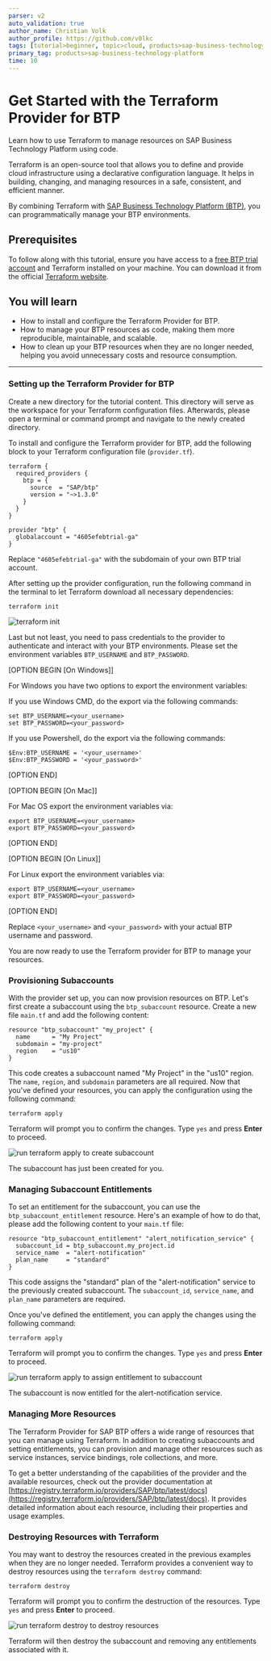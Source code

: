 ```yaml
---
parser: v2
auto_validation: true
author_name: Christian Volk
author_profile: https://github.com/v0lkc
tags: [tutorial>beginner, topic>cloud, products>sap-business-technology-platform ]
primary_tag: products>sap-business-technology-platform
time: 10
---
```


# Get Started with the Terraform Provider for BTP

<!-- description --> Learn how to use Terraform to manage resources on SAP Business Technology Platform using code.

Terraform is an open-source tool that allows you to define and provide cloud infrastructure using a declarative configuration language. It helps in building, changing, and managing resources in a safe, consistent, and efficient manner. 

By combining Terraform with [SAP Business Technology Platform (BTP)](https://www.sap.com/products/technology-platform.html), you can programmatically manage your BTP environments.

## Prerequisites

To follow along with this tutorial, ensure you have access to a [free BTP trial account](hcp-create-trial-account) and Terraform installed on your machine. You can download it from the official [Terraform website](https://developer.hashicorp.com/terraform/downloads).

## You will learn

 - How to install and configure the Terraform Provider for BTP.
 - How to manage your BTP resources as code, making them more reproducible, maintainable, and scalable.
 - How to clean up your BTP resources when they are no longer needed, helping you avoid unnecessary costs and resource consumption.

---

### Setting up the Terraform Provider for BTP

Create a new directory for the tutorial content. This directory will serve as the workspace for your Terraform configuration files. Afterwards, please open a terminal or command prompt and navigate to the newly created directory.

To install and configure the Terraform provider for BTP, add the following block to your Terraform configuration file (`provider.tf`).

```HCL
terraform {
  required_providers {
    btp = {
      source  = "SAP/btp"
      version = "~>1.3.0"
    }
  }
}

provider "btp" {
  globalaccount = "4605efebtrial-ga"
}
```

Replace `"4605efebtrial-ga"` with the subdomain of your own BTP trial account. 

After setting up the provider configuration, run the following command in the terminal to let Terraform download all necessary dependencies:

```Shell
terraform init
```

![terraform init](./terraform-init.png)

Last but not least, you need to pass credentials to the provider to authenticate and interact with your BTP environments. Please set the environment variables `BTP_USERNAME` and `BTP_PASSWORD`.

[OPTION BEGIN [On Windows]]

For Windows you have two options to export the environment variables:

If you use Windows CMD, do the export via the following commands:

```Shell
set BTP_USERNAME=<your_username>
set BTP_PASSWORD=<your_password>
```

If you use Powershell, do the export via the following commands:

```Shell
$Env:BTP_USERNAME = '<your_username>'
$Env:BTP_PASSWORD = '<your_password>'
```

[OPTION END]

[OPTION BEGIN [On Mac]]

For Mac OS export the environment variables via:

```Shell
export BTP_USERNAME=<your_username>
export BTP_PASSWORD=<your_password>
```

[OPTION END]

[OPTION BEGIN [On Linux]]

For Linux export the environment variables via:

```Shell
export BTP_USERNAME=<your_username>
export BTP_PASSWORD=<your_password>
```

[OPTION END]

Replace `<your_username>` and `<your_password>` with your actual BTP username and password.

You are now ready to use the Terraform provider for BTP to manage your resources.

### Provisioning Subaccounts

With the provider set up, you can now provision resources on BTP. Let's first create a subaccount using the `btp_subaccount` resource. Create a new file `main.tf` and add the following content:

```HCL
resource "btp_subaccount" "my_project" {
  name      = "My Project"
  subdomain = "my-project"
  region    = "us10"
}
```

This code creates a subaccount named "My Project" in the "us10" region. The `name`, `region`, and `subdomain` parameters are all required. Now that you've defined your resources, you can apply the configuration using the following command:

```Shell
terraform apply
```

Terraform will prompt you to confirm the changes. Type `yes` and press **Enter** to proceed.

![run terraform apply to create subaccount](./terraform-apply1.png)

The subaccount has just been created for you.

### Managing Subaccount Entitlements

To set an entitlement for the subaccount, you can use the `btp_subaccount_entitlement` resource. Here's an example of how to do that, please add the following content to your `main.tf` file:

```HCL
resource "btp_subaccount_entitlement" "alert_notification_service" {
  subaccount_id = btp_subaccount.my_project.id
  service_name  = "alert-notification"
  plan_name     = "standard"
}
```

This code assigns the "standard" plan of the "alert-notification" service to the previously created subaccount. The `subaccount_id`, `service_name`, and `plan_name` parameters are required.

Once you've defined the entitlement, you can apply the changes using the following command:

```Shell
terraform apply
```

Terraform will prompt you to confirm the changes. Type `yes` and press **Enter** to proceed.

![run terraform apply to assign entitlement to subaccount](./terraform-apply2.png)

The subaccount is now entitled for the alert-notification service.

### Managing More Resources

The Terraform Provider for SAP BTP offers a wide range of resources that you can manage using Terraform. In addition to creating subaccounts and setting entitlements, you can provision and manage other resources such as service instances, service bindings, role collections, and more.

To get a better understanding of the capabilities of the provider and the available resources, check out the provider documentation at [https://registry.terraform.io/providers/SAP/btp/latest/docs](https://registry.terraform.io/providers/SAP/btp/latest/docs). It provides detailed information about each resource, including their properties and usage examples.

### Destroying Resources with Terraform

You may want to destroy the resources created in the previous examples when they are no longer needed. Terraform provides a convenient way to destroy resources using the `terraform destroy` command:

```Shell
terraform destroy
```

Terraform will prompt you to confirm the destruction of the resources. Type `yes` and press **Enter** to proceed.

![run terraform destroy to destroy resources](./terraform-destroy.png)

Terraform will then destroy the subaccount and removing any entitlements associated with it.
